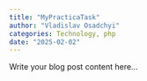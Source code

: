 ```yaml
---
title: "MyPracticaTask"
author: "Vladislav Osadchyi"
categories: Technology, php
date: "2025-02-02"
---
```


Write your blog post content here...